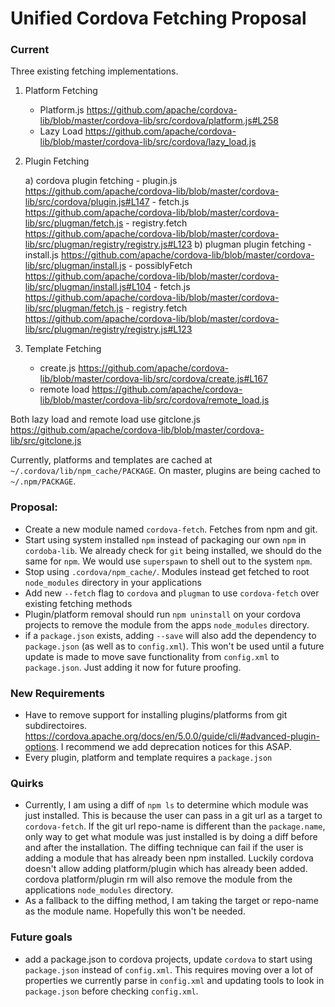 # Unified Cordova Fetching Proposal

### Current

Three existing fetching implementations.

1. Platform Fetching 
    - Platform.js https://github.com/apache/cordova-lib/blob/master/cordova-lib/src/cordova/platform.js#L258
    - Lazy Load https://github.com/apache/cordova-lib/blob/master/cordova-lib/src/cordova/lazy_load.js

2. Plugin Fetching

    a) cordova plugin fetching
        - plugin.js https://github.com/apache/cordova-lib/blob/master/cordova-lib/src/cordova/plugin.js#L147
        - fetch.js https://github.com/apache/cordova-lib/blob/master/cordova-lib/src/plugman/fetch.js
        - registry.fetch https://github.com/apache/cordova-lib/blob/master/cordova-lib/src/plugman/registry/registry.js#L123
    b) plugman plugin fetching
        - install.js https://github.com/apache/cordova-lib/blob/master/cordova-lib/src/plugman/install.js
        - possiblyFetch https://github.com/apache/cordova-lib/blob/master/cordova-lib/src/plugman/install.js#L104
        - fetch.js https://github.com/apache/cordova-lib/blob/master/cordova-lib/src/plugman/fetch.js
        - registry.fetch https://github.com/apache/cordova-lib/blob/master/cordova-lib/src/plugman/registry/registry.js#L123

3. Template Fetching
    - create.js https://github.com/apache/cordova-lib/blob/master/cordova-lib/src/cordova/create.js#L167
    - remote load https://github.com/apache/cordova-lib/blob/master/cordova-lib/src/cordova/remote_load.js

Both lazy load and remote load use gitclone.js https://github.com/apache/cordova-lib/blob/master/cordova-lib/src/gitclone.js

Currently, platforms and templates are cached at `~/.cordova/lib/npm_cache/PACKAGE`. On master, plugins are being cached to `~/.npm/PACKAGE`.

### Proposal:

* Create a new module named `cordova-fetch`. Fetches from npm and git. 
* Start using system installed `npm` instead of packaging our own `npm` in `cordoba-lib`. We already check for `git` being installed, we should do the same for `npm`. We would use  `superspawn` to shell out to the system `npm`.
* Stop using `.cordova/npm_cache/`. Modules instead get fetched to root `node_modules` directory in your applications
* Add new `--fetch` flag to `cordova` and `plugman` to use `cordova-fetch` over existing fetching methods
* Plugin/platform removal should run `npm uninstall` on your cordova projects to remove the module from the apps `node_modules` directory.
* if a `package.json` exists, adding `--save` will also add the dependency to `package.json` (as well as to `config.xml`). This won't be used until a future update is made to move save functionality from `config.xml` to `package.json`. Just adding it now for future proofing.

### New Requirements

* Have to remove support for installing plugins/platforms from git subdirectoires. https://cordova.apache.org/docs/en/5.0.0/guide/cli/#advanced-plugin-options. I recommend we add deprecation notices for this ASAP.
* Every plugin, platform and template requires a `package.json`

### Quirks

* Currently, I am using a diff of `npm ls` to determine which module was just installed. This is because the user can pass in a git url as a target to `cordova-fetch`. If the git url repo-name is different than the `package.name`, only way to get what module was just installed is by doing a diff before and after the installation. The diffing technique can fail if the user is adding a module that has already been npm installed. Luckily cordova doesn't allow adding platform/plugin which has already been added. cordova platform/plugin rm will also remove the module from the applications `node_modules` directory.
* As a fallback to the diffing method, I am taking the target or repo-name as the module name. Hopefully this won't be needed.

### Future goals

* add a package.json to cordova projects, update `cordova` to start using `package.json` instead of `config.xml`. This requires moving over a lot of properties we currently parse in `config.xml` and updating tools to look in `package.json` before checking `config.xml`.
